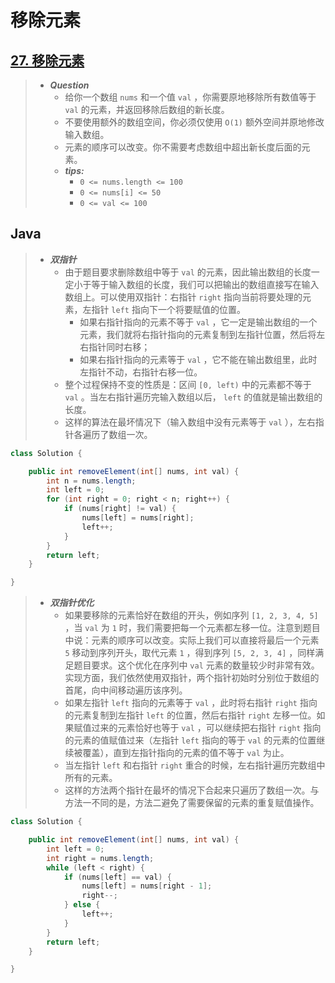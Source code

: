 # 移除元素

## [27. 移除元素](https://leetcode.cn/problems/remove-element/)

> - ***Question***
>   - 给你一个数组 `nums` 和一个值 `val` ，你需要原地移除所有数值等于 `val` 的元素，并返回移除后数组的新长度。
>   - 不要使用额外的数组空间，你必须仅使用 `O(1)` 额外空间并原地修改输入数组。
>   - 元素的顺序可以改变。你不需要考虑数组中超出新长度后面的元素。
>   - ***tips:***
>     - `0 <= nums.length <= 100`
>     - `0 <= nums[i] <= 50`
>     - `0 <= val <= 100`

## Java

> - ***双指针***
>   - 由于题目要求删除数组中等于 `val` 的元素，因此输出数组的长度一定小于等于输入数组的长度，我们可以把输出的数组直接写在输入数组上。可以使用双指针：右指针 `right` 指向当前将要处理的元素，左指针 `left` 指向下一个将要赋值的位置。
>     - 如果右指针指向的元素不等于 `val` ，它一定是输出数组的一个元素，我们就将右指针指向的元素复制到左指针位置，然后将左右指针同时右移；
>     - 如果右指针指向的元素等于 `val` ，它不能在输出数组里，此时左指针不动，右指针右移一位。
>   - 整个过程保持不变的性质是：区间 `[0, left)` 中的元素都不等于 `val` 。当左右指针遍历完输入数组以后， `left` 的值就是输出数组的长度。
>   - 这样的算法在最坏情况下（输入数组中没有元素等于 `val` ），左右指针各遍历了数组一次。

```java
class Solution {

    public int removeElement(int[] nums, int val) {
        int n = nums.length;
        int left = 0;
        for (int right = 0; right < n; right++) {
            if (nums[right] != val) {
                nums[left] = nums[right];
                left++;
            }
        }
        return left;
    }

}
```

> - ***双指针优化***
>   - 如果要移除的元素恰好在数组的开头，例如序列 `[1, 2, 3, 4, 5]` ，当 `val` 为 `1` 时，我们需要把每一个元素都左移一位。注意到题目中说：元素的顺序可以改变。实际上我们可以直接将最后一个元素 `5` 移动到序列开头，取代元素 `1` ，得到序列 `[5, 2, 3, 4]` ，同样满足题目要求。这个优化在序列中 `val` 元素的数量较少时非常有效。实现方面，我们依然使用双指针，两个指针初始时分别位于数组的首尾，向中间移动遍历该序列。
>   - 如果左指针 `left` 指向的元素等于 `val` ，此时将右指针 `right` 指向的元素复制到左指针 `left` 的位置，然后右指针 `right` 左移一位。如果赋值过来的元素恰好也等于 `val` ，可以继续把右指针 `right` 指向的元素的值赋值过来（左指针 `left` 指向的等于 `val` 的元素的位置继续被覆盖），直到左指针指向的元素的值不等于 `val` 为止。
>   - 当左指针 `left` 和右指针 `right` 重合的时候，左右指针遍历完数组中所有的元素。
>   - 这样的方法两个指针在最坏的情况下合起来只遍历了数组一次。与方法一不同的是，方法二避免了需要保留的元素的重复赋值操作。

```java
class Solution {

    public int removeElement(int[] nums, int val) {
        int left = 0;
        int right = nums.length;
        while (left < right) {
            if (nums[left] == val) {
                nums[left] = nums[right - 1];
                right--;
            } else {
                left++;
            }
        }
        return left;
    }

}
```
